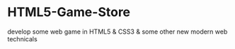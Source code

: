 # HTML5-Game-Store
develop some web game in HTML5 &amp; CSS3 &amp; some other new modern web technicals
